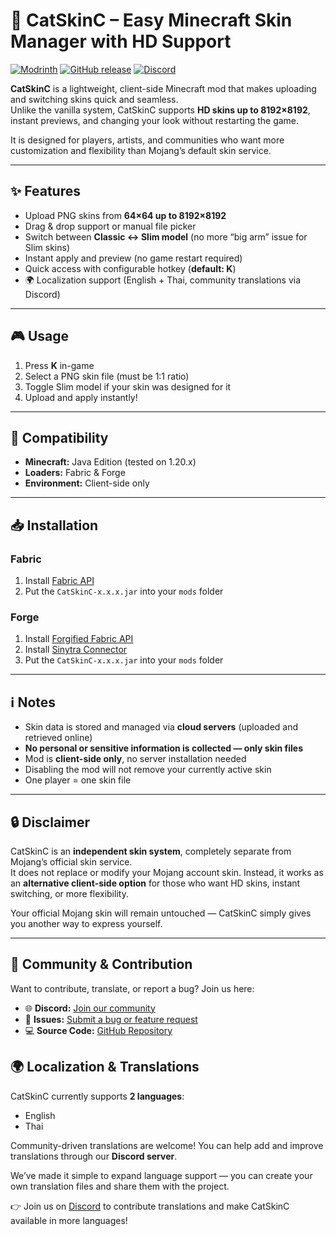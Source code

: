 
# 🐾 CatSkinC – Easy Minecraft Skin Manager with HD Support

[![Modrinth](https://img.shields.io/badge/Download_on-Modrinth-17BEBB?logo=modrinth&logoColor=white&style=flat-square)](https://modrinth.com/mod/catskinc) [![GitHub release](https://img.shields.io/github/v/release/SamsVT/Skin-Management?style=flat-square&logo=github&color=2f7dc5)](https://github.com/SamsVT/Skin-Management/releases) [![Discord](https://img.shields.io/badge/Join-Discord-5865F2?style=flat-square&logo=discord&logoColor=white)](https://discord.gg/PewhYEehFQ)

**CatSkinC** is a lightweight, client-side Minecraft mod that makes uploading and switching skins quick and seamless.  
Unlike the vanilla system, CatSkinC supports **HD skins up to 8192×8192**, instant previews, and changing your look without restarting the game.  

It is designed for players, artists, and communities who want more customization and flexibility than Mojang’s default skin service.  

---

## ✨ Features

- Upload PNG skins from **64×64 up to 8192×8192**  
- Drag & drop support or manual file picker  
- Switch between **Classic ↔ Slim model** (no more “big arm” issue for Slim skins)  
- Instant apply and preview (no game restart required)  
- Quick access with configurable hotkey (**default: K**)  
- 🌍 Localization support (English + Thai, community translations via Discord)  

---

## 🎮 Usage

1. Press **K** in-game  
2. Select a PNG skin file (must be 1:1 ratio)  
3. Toggle Slim model if your skin was designed for it  
4. Upload and apply instantly!  

---

## 🔧 Compatibility

- **Minecraft:** Java Edition (tested on 1.20.x)  
- **Loaders:** Fabric & Forge  
- **Environment:** Client-side only  

---

## 📥 Installation

### Fabric
1. Install [Fabric API](https://modrinth.com/mod/fabric-api)  
2. Put the `CatSkinC-x.x.x.jar` into your `mods` folder  

### Forge
1. Install [Forgified Fabric API](https://modrinth.com/mod/forgified-fabric-api)  
2. Install [Sinytra Connector](https://modrinth.com/mod/sinytra-connector)  
3. Put the `CatSkinC-x.x.x.jar` into your `mods` folder  

---

## ℹ️ Notes

- Skin data is stored and managed via **cloud servers** (uploaded and retrieved online)  
- **No personal or sensitive information is collected — only skin files**  
- Mod is **client-side only**, no server installation needed  
- Disabling the mod will not remove your currently active skin  
- One player = one skin file  

---

## 🔒 Disclaimer

CatSkinC is an **independent skin system**, completely separate from Mojang’s official skin service.  
It does not replace or modify your Mojang account skin. Instead, it works as an **alternative client-side option** for those who want HD skins, instant switching, or more flexibility.  

Your official Mojang skin will remain untouched — CatSkinC simply gives you another way to express yourself.  

---

## 📢 Community & Contribution

Want to contribute, translate, or report a bug? Join us here:  

- 🌐 **Discord:** [Join our community](https://discord.com/invite/PewhYEehFQ)  
- 📝 **Issues:** [Submit a bug or feature request](https://github.com/SamsVT/Skin-Management/issues)  
- 💻 **Source Code:** [GitHub Repository](https://github.com/SamsVT/Skin-Management)  



## 🌍 Localization & Translations  

CatSkinC currently supports **2 languages**:  
- English  
- Thai  

Community-driven translations are welcome! You can help add and improve translations through our **Discord server**.  

We’ve made it simple to expand language support — you can create your own translation files and share them with the project.  

👉 Join us on [Discord](https://discord.com/invite/PewhYEehFQ) to contribute translations and make CatSkinC available in more languages! 
